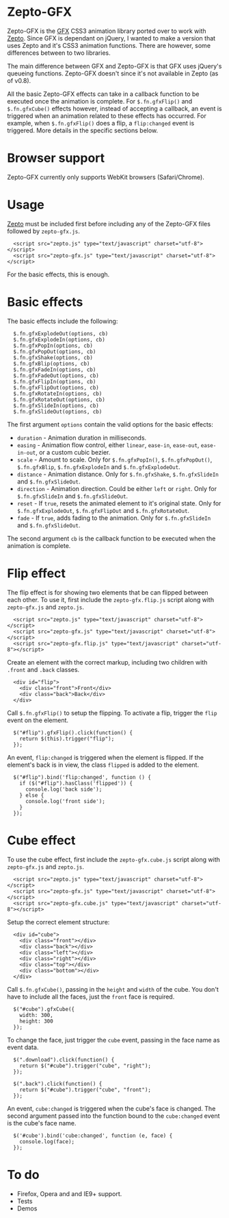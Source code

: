 # Zepto-GFX

Zepto-GFX is the [GFX](https://github.com/maccman/gfx) CSS3 animation library ported over to work with [Zepto](https://github.com/madrobby/zepto).  Since GFX is dependant on jQuery, I wanted to make a version that uses Zepto and it's CSS3 animation functions.  There are however, some differences between to two libraries.

The main difference between GFX and Zepto-GFX is that GFX uses jQuery's queueing functions.  Zepto-GFX doesn't since it's not available in Zepto (as of v0.8).

All the basic Zepto-GFX effects can take in a callback function to be executed once the animation is complete.  For `$.fn.gfxFlip()` and `$.fn.gfxCube()` effects however, instead of accepting a callback, an event is triggered when an animation related to these effects has occurred.  For example, when `$.fn.gfxFlip()` does a flip, a `flip:changed` event is triggered.  More details in the specific sections below.

# Browser support

Zepto-GFX currently only supports WebKit browsers (Safari/Chrome).

# Usage

[Zepto](https://github.com/madrobby/zepto) must be included first before including any of the Zepto-GFX files followed by `zepto-gfx.js`.

      <script src="zepto.js" type="text/javascript" charset="utf-8"></script>
      <script src="zepto-gfx.js" type="text/javascript" charset="utf-8"></script>
      
For the basic effects, this is enough.

# Basic effects

The basic effects include the following:

      $.fn.gfxExplodeOut(options, cb)
      $.fn.gfxExplodeIn(options, cb)
      $.fn.gfxPopIn(options, cb)
      $.fn.gfxPopOut(options, cb)
      $.fn.gfxShake(options, cb)
      $.fn.gfxBlip(options, cb)
      $.fn.gfxFadeIn(options, cb)
      $.fn.gfxFadeOut(options, cb)
      $.fn.gfxFlipIn(options, cb)
      $.fn.gfxFlipOut(options, cb)
      $.fn.gfxRotateIn(options, cb)
      $.fn.gfxRotateOut(options, cb)
      $.fn.gfxSlideIn(options, cb)
      $.fn.gfxSlideOut(options, cb)
      
The first argument `options` contain the valid options for the basic effects:

* `duration` - Animation duration in milliseconds.
* `easing` -  Animation flow control, either `linear`, `ease-in`, `ease-out`, `ease-in-out`, or a custom cubic bezier.
* `scale` - Amount to scale.  Only for `$.fn.gfxPopIn()`, `$.fn.gfxPopOut()`, `$.fn.gfxBlip`, `$.fn.gfxExplodeIn` and `$.fn.gfxExplodeOut`.
* `distance` - Animation distance.  Only for `$.fn.gfxShake`, `$.fn.gfxSlideIn` and `$.fn.gfxSlideOut`.
* `direction` - Animation direction.  Could be either `left` or `right`.  Only for `$.fn.gfxSlideIn` and `$.fn.gfxSlideOut`.
* `reset` - If `true`, resets the animated element to it's original state.  Only for `$.fn.gfxExplodeOut`, `$.fn.gfxFlipOut` and `$.fn.gfxRotateOut`.
* `fade` - If `true`, adds fading to the animation.  Only for `$.fn.gfxSlideIn` and `$.fn.gfxSlideOut`.

The second argument `cb` is the callback function to be executed when the animation is complete.

# Flip effect

The flip effect is for showing two elements that be can flipped between each other. To use it, first include the `zepto-gfx.flip.js` script along with `zepto-gfx.js` and `zepto.js`.

      <script src="zepto.js" type="text/javascript" charset="utf-8"></script>
      <script src="zepto-gfx.js" type="text/javascript" charset="utf-8"></script>
      <script src="zepto-gfx.flip.js" type="text/javascript" charset="utf-8"></script>
      
Create an element with the correct markup, including two children with `.front` and `.back` classes.

      <div id="flip">
        <div class="front">Front</div>
        <div class="back">Back</div>
      </div>
      
Call `$.fn.gfxFlip()` to setup the flipping. To activate a flip, trigger the `flip` event on the element.

      $("#flip").gfxFlip().click(function() {
        return $(this).trigger("flip");
      });
      
An event, `flip:changed` is triggered when the element is flipped.  If the element's back is in view, the class `flipped` is added to the element.

      $("#flip").bind('flip:changed', function () {
        if ($("#flip").hasClass('flipped')) {
          console.log('back side');
        } else {
          console.log('front side');
        }
      });
      
# Cube effect

To use the cube effect, first include the `zepto-gfx.cube.js` script along with `zepto-gfx.js` and `zepto.js`.

      <script src="zepto.js" type="text/javascript" charset="utf-8"></script>
      <script src="zepto-gfx.js" type="text/javascript" charset="utf-8"></script>
      <script src="zepto-gfx.cube.js" type="text/javascript" charset="utf-8"></script>
      
Setup the correct element structure:

      <div id="cube">
        <div class="front"></div>
        <div class="back"></div>
        <div class="left"></div>
        <div class="right"></div>
        <div class="top"></div>
        <div class="bottom"></div>
      </div>
      
Call `$.fn.gfxCube()`, passing in the `height` and `width` of the cube.  You don't have to include all the faces, just the `front` face is required.

      $("#cube").gfxCube({
        width: 300,
        height: 300
      });

To change the face, just trigger the `cube` event, passing in the face name as event data.

      $(".download").click(function() {
        return $("#cube").trigger("cube", "right");
      });

      $(".back").click(function() {
        return $("#cube").trigger("cube", "front");
      });
      
An event, `cube:changed` is triggered when the cube's face is changed.  The second argument passed into the function bound to the `cube:changed` event is the cube's face name.

      $('#cube').bind('cube:changed', function (e, face) {
        console.log(face);
      });
      
# To do

- Firefox, Opera and and IE9+ support.
- Tests
- Demos